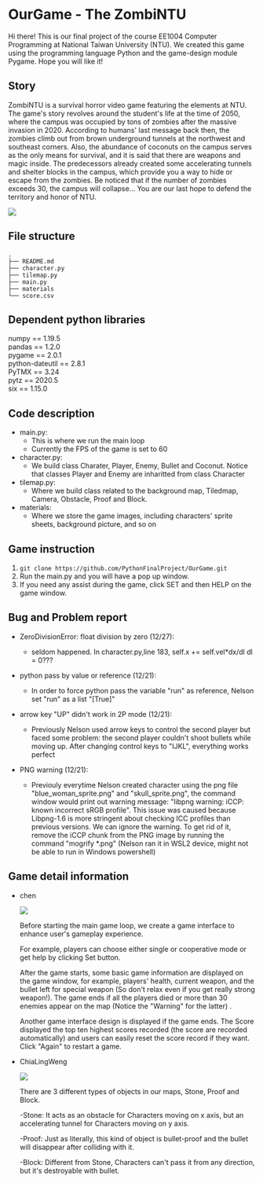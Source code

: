 # OurGame - The ZombiNTU

Hi there! This is our final project of the course EE1004 Computer Programming at National Taiwan University (NTU). We created this game using the programming language Python and the game-design module Pygame. Hope you will like it!

## Story
ZombiNTU is a survival horror video game featuring the elements at NTU. The game's story revolves around the student's life at the time of 2050, where the campus was occupied by tons of zombies after the massive invasion in 2020. According to humans' last message back then, the zombies climb out from brown underground tunnels at the northwest and southeast corners. Also, the abundance of coconuts on the campus serves as the only means for survival, and it is said that there are weapons and magic inside. The predecessors already created some accelerating tunnels and shelter blocks in the campus, which provide you a way to hide or escape from the zombies. Be noticed that if the number of zombies exceeds 30, the campus will collapse... You are our last hope to defend the territory and honor of NTU.

![](https://i.imgur.com/UWpPnSS.png)

## File structure
```
.
├── README.md
├── character.py
├── tilemap.py
├── main.py
├── materials
└── score.csv
```

## Dependent python libraries
numpy == 1.19.5  
pandas == 1.2.0  
pygame == 2.0.1  
python-dateutil == 2.8.1  
PyTMX == 3.24  
pytz == 2020.5  
six == 1.15.0  

## Code description
 - main.py:
    - This is where we run the main loop
    - Currently the FPS of the game is set to 60
 - character.py:
    - We build class Charater, Player, Enemy, Bullet and Coconut. Notice that classes Player and Enemy are inharitted from class Character
 - tilemap.py:
    - Where we build class related to the background map, Tiledmap, Camera, Obstacle, Proof and Block. 
 - materials:
    - Where we store the game images, including characters' sprite sheets, background picture, and so on

## Game instruction
1. `git clone https://github.com/PythonFinalProject/OurGame.git`
2. Run the main.py and you will have a pop up window.
3. If you need any assist during the game, click SET and then HELP on the game window.


## Bug and Problem report
- ZeroDivisionError: float division by zero (12/27):
    - seldom happened.  In character.py,line 183,  self.x += self.vel*dx/dl     dl = 0???

- python pass by value or reference (12/21):
    - In order to force python pass the variable "run" as reference, Nelson set "run" as a list "[True]"

- arrow key "UP" didn't work in 2P mode (12/21):
    - Previously Nelson used arrow keys to control the second player but faced some problem: the second player couldn't shoot bullets while moving up. After changing control keys to "IJKL", everything works perfect

- PNG warning (12/21):
    - Previouly everytime Nelson created character using the png file "blue_woman_sprite.png" and "skull_sprite.png", the command window would print out warning message: "libpng warning: iCCP: known incorrect sRGB profile". This issue was caused because Libpng-1.6 is more stringent about checking ICC profiles than previous versions. We can ignore the warning. To get rid of it, remove the iCCP chunk from the PNG image by running the command "mogrify *.png" (Nelson ran it in WSL2 device, might not be able to run in Windows powershell)

## Game detail information
- chen

  ![](https://i.imgur.com/OnOvF2S.png)
  
  Before starting the main game loop, we create a game interface to enhance user's gameplay experience.  
  
  For example, players can choose either single or cooperative mode or get help by clicking Set button.
  
  After the game starts, some basic game information are displayed on the game window, for example, players' health, current weapon, and the bullet left for special weapon     (So don't relax even if you get really strong weapon!). The game ends if all the players died or more than 30 enemies appear on the map (Notice the "Warning" for the         latter) .
  
  Another game interface design is displayed if the game ends. The Score displayed the top ten highest scores recorded (the score are recorded automatically) and users can     easily reset the score record if they want. Click "Again" to restart a game.
  
- ChiaLingWeng

  ![](https://imgur.com/NuBjZtA)
  
  There are 3 different types of objects in our maps, Stone, Proof and Block.
  
  -Stone:
  It acts as an obstacle for Characters moving on x axis, but an accelerating tunnel for Characters moving on y axis. 
  
  -Proof:
  Just as literally, this kind of object is bullet-proof and the bullet will disappear after colliding with it.
  
  -Block:
  Different from Stone, Characters can't pass it from any direction, but it's destroyable with bullet.
  


